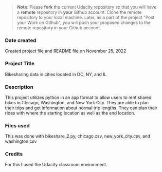 >**Note**: Please **fork** the current Udacity repository so that you will have a **remote** repository in **your** Github account. Clone the remote repository to your local machine. Later, as a part of the project "Post your Work on Github", you will push your proposed changes to the remote repository in your Github account.

### Date created
Created project file and README file on November 25, 2022

### Project Title
Bikesharing data in cities located in DC, NY, and IL

### Description
This project utilizes python in an app format to allow users to rent shared bikes in Chicago, Washington, and New York City. They are able to plan their trips and get information about normal trip lengths. They can plan their rides with where the starting location as well as the end location.

### Files used
This was done with bikeshare_2.py, chicago.csv, new_york_city.csv, and washington.csv

### Credits
For this I used the Udacity classroom environment.


